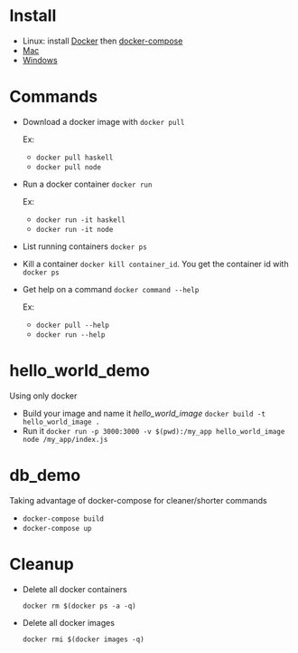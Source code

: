 # Install

  + Linux: install [Docker](https://docs.docker.com/linux/step_one/) then [docker-compose](https://docs.docker.com/compose/install/)
  + [Mac](https://docs.docker.com/mac/step_one/)
  + [Windows](https://docs.docker.com/windows/step_one/)

# Commands

* Download a docker image with `docker pull`

  Ex:
  + `docker pull haskell`
  + `docker pull node`

* Run a docker container `docker run`

  Ex:
  + `docker run -it haskell`
  + `docker run -it node`

* List running containers `docker ps`

* Kill a container `docker kill container_id`. You get the container id with `docker ps`

* Get help on a command `docker command --help`

  Ex:
  + `docker pull --help`
  + `docker run --help`

# hello_world_demo 

  Using only docker

  + Build your image and name it *hello_world_image* `docker build -t hello_world_image .`
  + Run it `docker run -p 3000:3000 -v $(pwd):/my_app hello_world_image node /my_app/index.js`  

# db_demo

  Taking advantage of docker-compose for cleaner/shorter commands

  + `docker-compose build`
  + `docker-compose up`

# Cleanup

* Delete all docker containers

  `docker rm $(docker ps -a -q)`

* Delete all docker images

  `docker rmi $(docker images -q)`

